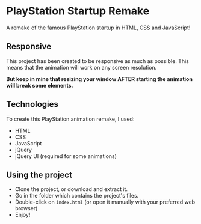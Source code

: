 # PlayStation Startup Remake

A remake of the famous PlayStation startup in HTML, CSS and JavaScript!

## Responsive

This project has been created to be responsive as much as possible. This means that the animation will work on any screen resolution.

**But keep in mine that resizing your window AFTER starting the animation will break some elements.**

## Technologies

To create this PlayStation animation remake, I used:

* HTML
* CSS
* JavaScript
* jQuery
* jQuery UI (required for some animations)

## Using the project

* Clone the project, or download and extract it.
* Go in the folder which contains the project's files.
* Double-click on `index.html` (or open it manually with your preferred web browser)
* Enjoy!